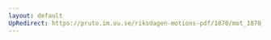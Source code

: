 ```yaml
---
layout: default
UpRedirect: https://pruto.im.uu.se/riksdagen-motions-pdf/1870/mot_1870__ak__236.pdf
---
```

